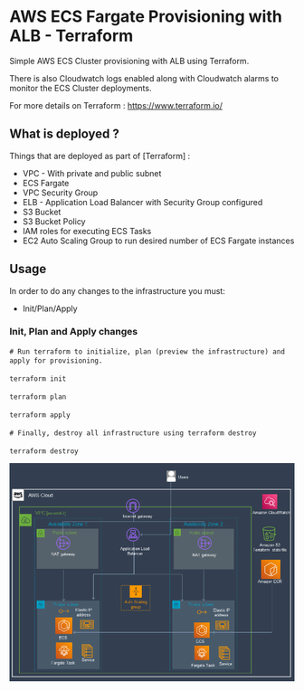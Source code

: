 # AWS ECS Fargate Provisioning with ALB - Terraform

Simple AWS ECS Cluster provisioning with ALB using Terraform. 

There is also Cloudwatch logs enabled along with Cloudwatch alarms to monitor the ECS Cluster deployments.

For more details on Terraform : https://www.terraform.io/


## What is deployed ?

Things that are deployed as part of [Terraform] :

* VPC - With private and public subnet
* ECS Fargate
* VPC Security Group
* ELB - Application Load Balancer with Security Group configured
* S3 Bucket
* S3 Bucket Policy
* IAM roles for executing ECS Tasks
* EC2 Auto Scaling Group to run desired number of ECS Fargate instances


## Usage

In order to do any changes to the infrastructure you must:

* Init/Plan/Apply

### Init, Plan and Apply changes
```
# Run terraform to initialize, plan (preview the infrastructure) and apply for provisioning.

terraform init

terraform plan

terraform apply

# Finally, destroy all infrastructure using terraform destroy

terraform destroy
```

![AWS-ECS-Fargate-TF](/Aws-ECS-Fargate-diagram.png)





